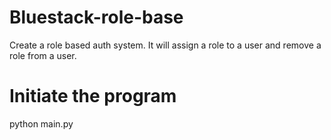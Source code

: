 # Bluestack-role-base
Create a role based auth system. It will assign a role to a user and remove a role from a user.

# Initiate the program
python main.py


